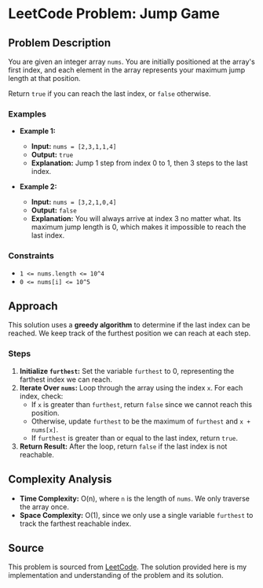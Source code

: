 # LeetCode Problem: Jump Game

## Problem Description

You are given an integer array `nums`. You are initially positioned at the array's first index, and each element in the array represents your maximum jump length at that position.

Return `true` if you can reach the last index, or `false` otherwise.

### Examples

- **Example 1:**
  - **Input:** `nums = [2,3,1,1,4]`
  - **Output:** `true`
  - **Explanation:** Jump 1 step from index 0 to 1, then 3 steps to the last index.

- **Example 2:**
  - **Input:** `nums = [3,2,1,0,4]`
  - **Output:** `false`
  - **Explanation:** You will always arrive at index 3 no matter what. Its maximum jump length is 0, which makes it impossible to reach the last index.

### Constraints

- `1 <= nums.length <= 10^4`
- `0 <= nums[i] <= 10^5`

## Approach

This solution uses a **greedy algorithm** to determine if the last index can be reached. We keep track of the furthest position we can reach at each step.

### Steps

1. **Initialize `furthest`:** Set the variable `furthest` to 0, representing the farthest index we can reach.
2. **Iterate Over `nums`:** Loop through the array using the index `x`. For each index, check:
   - If `x` is greater than `furthest`, return `false` since we cannot reach this position.
   - Otherwise, update `furthest` to be the maximum of `furthest` and `x + nums[x]`.
   - If `furthest` is greater than or equal to the last index, return `true`.
3. **Return Result:** After the loop, return `false` if the last index is not reachable.

## Complexity Analysis

- **Time Complexity:** O(n), where `n` is the length of `nums`. We only traverse the array once.
- **Space Complexity:** O(1), since we only use a single variable `furthest` to track the farthest reachable index.

## Source

This problem is sourced from [LeetCode](https://leetcode.com). The solution provided here is my implementation and understanding of the problem and its solution.
